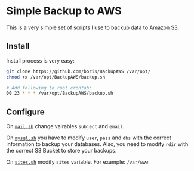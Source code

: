 # Simple Backup to AWS
This is a very simple set of scripts I use to backup data to Amazon S3.

## Install
Install process is very easy:
```bash
git clone https://github.com/boris/BackupAWS /var/opt/
chmod +x /var/opt/BackupAWS/backup.sh

# Add following to root crontab:
00 23 * * * /var/opt/BackupAWS/backup.sh
```

## Configure
On [`mail.sh`][mail.sh] change vairables `subject` and `email`.

On [`mysql.sh`][mysql.sh] you have to modify `user`, `pass` and `dbs` with the correct information to backup your databases. Also, you need to modify `rdir` with the correct S3 Bucket to store your backups.

On [`sites.sh`][sites.sh] modify `sites` variable. For example: `/var/www`.

[backup.sh]: https://github.com/boris/Scripts-varios/blob/rasp-pi/Backup/backup.sh
[mail.sh]: https://github.com/boris/Scripts-varios/blob/rasp-pi/Backup/services/mail.sh
[mysql.sh]: https://github.com/boris/Scripts-varios/blob/rasp-pi/Backup/services/mysql.sh
[sites.sh]: https://github.com/boris/Scripts-varios/blob/rasp-pi/Backup/services/sites.sh

